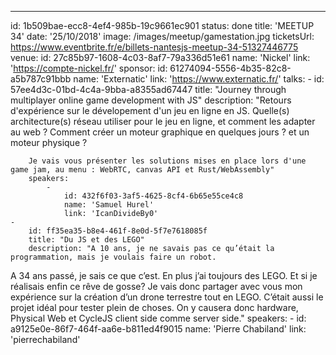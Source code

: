 ---
id: 1b509bae-ecc8-4ef4-985b-19c9661ec901
status: done
title: 'MEETUP 34'
date: '25/10/2018'
image: /images/meetup/gamestation.jpg
ticketsUrl: https://www.eventbrite.fr/e/billets-nantesjs-meetup-34-51327446775
venue:
    id: 27c85b97-1608-4c03-8af7-79a336d51e61
    name: 'Nickel'
    link: 'https://compte-nickel.fr/'
sponsor:
    id: 61274094-5556-4b35-82c8-a5b787c91bbb
    name: 'Externatic'
    link: 'https://www.externatic.fr/'
talks:
    -
        id: 57ee4d3c-01bd-4c4a-9bba-a8355ad67447
        title: "Journey through multiplayer online game development with JS"
        description: "Retours d'expérience sur le dévelopement d'un jeu en ligne en JS. Quelle(s) architecture(s) réseau utiliser pour le jeu en ligne, et comment les adapter au web ? Comment créer un moteur graphique en quelques jours ? et un moteur physique ?
        
        Je vais vous présenter les solutions mises en place lors d'une game jam, au menu : WebRTC, canvas API et Rust/WebAssembly"
        speakers:
            -
                id: 432f6f03-3af5-4625-8cf4-6b65e55ce4c8
                name: 'Samuel Hurel'
                link: 'IcanDivideBy0'
    -
        id: ff35ea35-b8e4-461f-8e0d-5f7e7618085f
        title: "Du JS et des LEGO"
        description: "A 10 ans, je ne savais pas ce qu’était la programmation, mais je voulais faire un robot.
A  34 ans passé, je sais ce que c’est. En plus j’ai toujours des LEGO. Et si je réalisais enfin ce rêve de gosse?
Je vais donc partager avec vous mon expérience sur la création d’un drone terrestre tout en LEGO.
C’était aussi le projet idéal pour tester plein de choses.
On y causera donc hardware, Physical Web et CycleJS client side comme server side."
        speakers:
            -
                id: a9125e0e-86f7-464f-aa6e-b811ed4f9015
                name: 'Pierre Chabiland'
                link: 'pierrechabiland'
